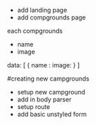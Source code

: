 * add landing page
* add compgrounds page

each compgrounds
* name
* image

data:
[
    {   name :
        image:
    }
]

#creating new campgrounds
* setup new campground
* add in body parser
* setup route
* add basic unstyled form
